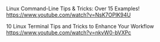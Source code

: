Linux Command-Line Tips & Tricks: Over 15 Examples! 
https://www.youtube.com/watch?v=NsK7OPlK94U

10 Linux Terminal Tips and Tricks to Enhance Your Workflow 
https://www.youtube.com/watch?v=nkvW0-bVXPc